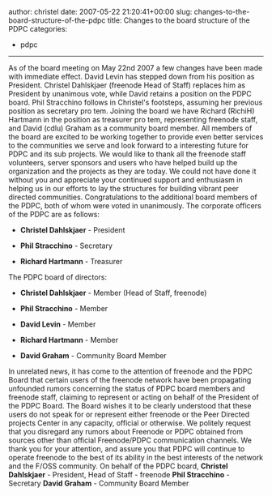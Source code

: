 author: christel
date: 2007-05-22 21:20:41+00:00
slug: changes-to-the-board-structure-of-the-pdpc
title: Changes to the board structure of the PDPC
categories:
- pdpc
---

As of the board meeting on May 22nd 2007 a few changes have been made with immediate effect. David Levin has stepped down from his position as President. Christel Dahlskjaer (freenode Head of Staff) replaces him as President by unanimous vote, while David retains a position on the PDPC board.
Phil Stracchino follows in Christel's footsteps, assuming her previous position as secretary pro tem.
Joining the board we have Richard (RichiH) Hartmann in the position as treasurer pro tem, representing freenode staff, and David (cdlu) Graham as a community board member.
All members of the board are excited to be working together to provide even better services to the communities we serve and look forward to a interesting future for PDPC and its sub projects.
We would like to thank all the freenode staff volunteers, server sponsors and users who have helped build up the organization and the projects as they are today. We could not have done it without you and appreciate your continued support and enthusiasm in helping us in our efforts to lay the structures for building vibrant peer directed communities.
Congratulations to the additional board members of the PDPC, both of whom were voted in unanimously.
The corporate officers of the PDPC are as follows:



	
  * **Christel Dahlskjaer** - President

	
  * **Phil Stracchino** - Secretary

	
  * **Richard Hartmann** - Treasurer


The PDPC board of directors:

	
  * **Christel Dahlskjaer** - Member (Head of Staff, freenode)

	
  * **Phil Stracchino** - Member

	
  * **David Levin** - Member

	
  * **Richard Hartmann** - Member

	
  * **David Graham** - Community Board Member


In unrelated news, it has come to the attention of freenode and the PDPC Board that certain users of the freenode network have been propagating unfounded rumors concerning the status of PDPC board members and freenode staff, claiming to represent or acting on behalf of the President of the PDPC Board.  The Board wishes it to be clearly understood that these users do not speak for or represent either freenode or the Peer Directed projects Center in any capacity, official or otherwise.  We politely request that you disregard any rumors about Freenode or PDPC obtained from sources other than official Freenode/PDPC communication channels.
We thank you for your attention, and assure you that PDPC will continue to operate freenode to the best of its ability in the best interests of the network and the F/OSS community.
On behalf of the PDPC board,
**Christel Dahlskjaer** - President, Head of Staff - freenode
**Phil Stracchino** - Secretary
**David Graham** - Community Board Member
